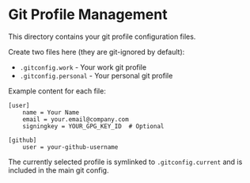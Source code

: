 # Git Profile Management

This directory contains your git profile configuration files.

Create two files here (they are git-ignored by default):
- `.gitconfig.work` - Your work git profile
- `.gitconfig.personal` - Your personal git profile

Example content for each file:

```
[user]
    name = Your Name
    email = your.email@company.com
    signingkey = YOUR_GPG_KEY_ID  # Optional

[github]
    user = your-github-username
```

The currently selected profile is symlinked to `.gitconfig.current` and is included in the main git config.